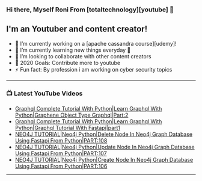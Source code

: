 ### Hi there, Myself Roni From [totaltechnology][youtube] 👋

## I'm an Youtuber and content creator!
- 🔭 I’m currently working on a [apache cassandra course][udemy]!
- 🌱 I’m currently learning new things everyday 🤣
- 👯 I’m looking to collaborate with other content creators
- 🥅 2020 Goals: Contribute more to youtube
- ⚡ Fun fact: By profession i am working on cyber security topics



---

### 📺 Latest YouTube Videos
<!-- YOUTUBE:START -->
- [Graphql Complete Tutorial With Python|Learn Graphql With Python|Graphene Object Type Graphql|Part:2](https://www.youtube.com/watch?v=P1TeRz-IA8E)
- [Graphql Complete Tutorial With Python|Learn Graphql With Python|Graphql Tutorial With Fastapi|part1](https://www.youtube.com/watch?v=wjA9xh0G3vQ)
- [NEO4J TUTORIAL|Neo4j Python|Delete Node In Neo4j Graph Database Using Fastapi From Python|PART:108](https://www.youtube.com/watch?v=lHcRvdm20Jw)
- [NEO4J TUTORIAL|Neo4j Python|Update Node In Neo4j Graph Database Using Fastapi From Python|PART:107](https://www.youtube.com/watch?v=FYqzZYSRn-s)
- [NEO4J TUTORIAL|Neo4j Python|Create Node In Neo4j Graph Database Using Fastapi From Python|PART:106](https://www.youtube.com/watch?v=rnepMpdfd3g)
<!-- YOUTUBE:END -->

---


